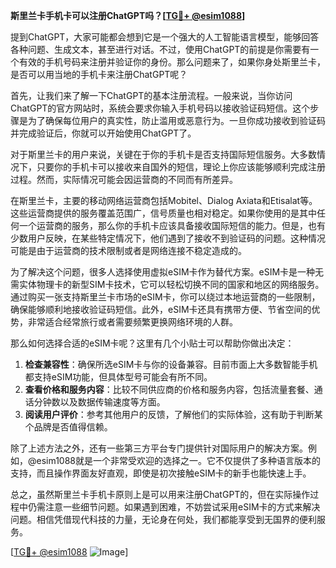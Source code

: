**斯里兰卡手机卡可以注册ChatGPT吗？[[TG💪+ @esim1088](https://t.me/s/esim1088)]**

提到ChatGPT，大家可能都会想到它是一个强大的人工智能语言模型，能够回答各种问题、生成文本，甚至进行对话。不过，使用ChatGPT的前提是你需要有一个有效的手机号码来注册并验证你的身份。那么问题来了，如果你身处斯里兰卡，是否可以用当地的手机卡来注册ChatGPT呢？

首先，让我们来了解一下ChatGPT的基本注册流程。一般来说，当你访问ChatGPT的官方网站时，系统会要求你输入手机号码以接收验证码短信。这个步骤是为了确保每位用户的真实性，防止滥用或恶意行为。一旦你成功接收到验证码并完成验证后，你就可以开始使用ChatGPT了。

对于斯里兰卡的用户来说，关键在于你的手机卡是否支持国际短信服务。大多数情况下，只要你的手机卡可以接收来自国外的短信，理论上你应该能够顺利完成注册过程。然而，实际情况可能会因运营商的不同而有所差异。

在斯里兰卡，主要的移动网络运营商包括Mobitel、Dialog Axiata和Etisalat等。这些运营商提供的服务覆盖范围广，信号质量也相对稳定。如果你使用的是其中任何一个运营商的服务，那么你的手机卡应该具备接收国际短信的能力。但是，也有少数用户反映，在某些特定情况下，他们遇到了接收不到验证码的问题。这种情况可能是由于运营商的技术限制或者是网络连接不稳定造成的。

为了解决这个问题，很多人选择使用虚拟eSIM卡作为替代方案。eSIM卡是一种无需实体物理卡的新型SIM卡技术，它可以轻松切换不同的国家和地区的网络服务。通过购买一张支持斯里兰卡市场的eSIM卡，你可以绕过本地运营商的一些限制，确保能够顺利地接收验证码短信。此外，eSIM卡还具有携带方便、节省空间的优势，非常适合经常旅行或者需要频繁更换网络环境的人群。

那么如何选择合适的eSIM卡呢？这里有几个小贴士可以帮助你做出决定：

1. **检查兼容性**：确保所选eSIM卡与你的设备兼容。目前市面上大多数智能手机都支持eSIM功能，但具体型号可能会有所不同。
2. **查看价格和服务内容**：比较不同供应商的价格和服务内容，包括流量套餐、通话分钟数以及数据传输速度等方面。
3. **阅读用户评价**：参考其他用户的反馈，了解他们的实际体验，这有助于判断某个品牌是否值得信赖。

除了上述方法之外，还有一些第三方平台专门提供针对国际用户的解决方案。例如，@esim1088就是一个非常受欢迎的选择之一。它不仅提供了多种语言版本的支持，而且操作界面友好直观，即使是初次接触eSIM卡的新手也能快速上手。

总之，虽然斯里兰卡手机卡原则上是可以用来注册ChatGPT的，但在实际操作过程中仍需注意一些细节问题。如果遇到困难，不妨尝试采用eSIM卡的方式来解决问题。相信凭借现代科技的力量，无论身在何处，我们都能享受到无国界的便利服务。

[[TG💪+ @esim1088](https://t.me/s/esim1088) ![Image](https://i.postimg.cc/4NQfJmqS/Snipaste-2025-05-13-00-14-12.png)]